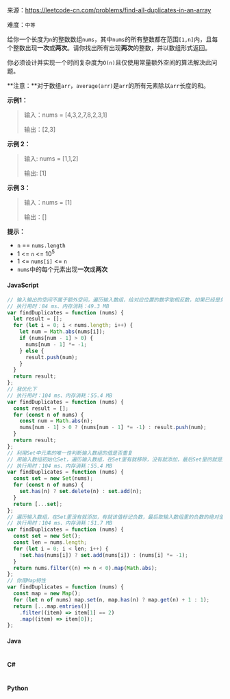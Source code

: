 来源：<https://leetcode-cn.com/problems/find-all-duplicates-in-an-array>

难度：`中等`

给你一个长度为`n`的整数数组`nums`，其中`nums`的所有整数都在范围`[1,n]`内，且每个整数出现**一次**或**两次**。请你找出所有出现**两次**的整数，并以数组形式返回。

你必须设计并实现一个时间复杂度为`O(n)`且仅使用常量额外空间的算法解决此问题。

**注意：**对于数组`arr`，`average(arr)`是`arr`的所有元素除以`arr`长度的和。

**示例1：**

> 输入：nums = [4,3,2,7,8,2,3,1]
>
> 输出：[2,3]

**示例 2：**

> 输入: nums = [1,1,2]
>
> 输出: [1]

**示例 3：**

> 输入：nums = [1]
>
> 输出：[]

**提示：**

- `n` == `nums.length`
- 1 <= `n` <= 10<sup>5</sup>
- 1 <= `nums[i]` <= `n`
- `nums`中的每个元素出现**一次**或**两次**

<!-- tabs:start -->

#### **JavaScript**

```javascript
// 输入输出的空间不属于额外空间，遍历输入数组，给对应位置的数字取相反数，如果已经是负数，说明前面已经出现过，直接放入输出数组。
// 执行用时：84 ms、内存消耗：49.3 MB
var findDuplicates = function (nums) {
  let result = [];
  for (let i = 0; i < nums.length; i++) {
    let num = Math.abs(nums[i]);
    if (nums[num - 1] > 0) {
      nums[num - 1] *= -1;
    } else {
      result.push(num);
    }
  }
  return result;
};
// 我优化下
// 执行用时：104 ms、内存消耗：55.4 MB
var findDuplicates = function (nums) {
  const result = [];
  for (const n of nums) {
    const num = Math.abs(n);
    nums[num - 1] > 0 ? (nums[num - 1] *= -1) : result.push(num);
  }
  return result;
};
// 利用Set中元素的唯一性判断输入数组的值是否重复
// 用输入数组初始化Set，遍历输入数组，在Set里有就移除，没有就添加，最后Set里的就是重复的
// 执行用时：104 ms、内存消耗：55.4 MB
var findDuplicates = function (nums) {
  const set = new Set(nums);
  for (const n of nums) {
    set.has(n) ? set.delete(n) : set.add(n);
  }
  return [...set];
};
// 遍历输入数组，在Set里没有就添加，有就该值标记负数，最后取输入数组里的负数的绝对值
// 执行用时：104 ms、内存消耗：51.7 MB
var findDuplicates = function (nums) {
  const set = new Set();
  const len = nums.length;
  for (let i = 0; i < len; i++) {
    !set.has(nums[i]) ? set.add(nums[i]) : (nums[i] *= -1);
  }
  return nums.filter((n) => n < 0).map(Math.abs);
};
// 你用Map特性
var findDuplicates = function (nums) {
  const map = new Map();
  for (let n of nums) map.set(n, map.has(n) ? map.get(n) + 1 : 1);
  return [...map.entries()]
    .filter((item) => item[1] == 2)
    .map((item) => item[0]);
};
```

#### **Java**

```java

```

#### **C#**

```cs

```

#### **Python**

```python

```

<!-- tabs:end -->
